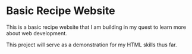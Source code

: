 # Basic Recipe Website

This is a basic recipe website that I am building in my quest to learn more about web development.

This project will serve as a demonstration for my HTML skills thus far.